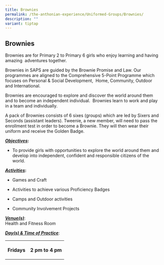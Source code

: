 ```yaml
---
title: Brownies
permalink: /the-anthonian-experience/Uniformed-Groups/Brownies/
description: ""
variant: tiptap
---
```

<h2>Brownies</h2>
<p>Brownies are for Primary 2 to Primary 6 girls who enjoy learning and having
amazing&nbsp; adventures together.</p>
<p>Brownies in SAPS are guided by the Brownie Promise and Law. Our programmes
are aligned to the Comprehensive 5-Point Programme which focuses on Personal
&amp; Social Development,&nbsp; Home, Community, Outdoor and International.</p>
<p>Brownies are encouraged to explore and discover the world around them
and to become an independent individual.&nbsp; Brownies learn to work and
play in a team and individually.</p>
<p>A pack of Brownies consists of 6 sixes (groups) which are led by Sixers
and Seconds (assistant leaders). Tweenie, a new member, will need to pass
the enrollment test in order to become a Brownie. They will then wear their
uniform and receive the Golden Badge.</p>
<p><strong><em><u>Objectives</u></em>:</strong>
</p>
<ul data-tight="true" class="tight">
<li>
<p>To provide girls with opportunities to explore the world around them and
develop into independent, confident and responsible citizens of the world.</p>
</li>
</ul>
<p><strong><em><u>Activities</u></em>:</strong>
</p>
<ul data-tight="true" class="tight">
<li>
<p>Games and Craft</p>
</li>
<li>
<p>Activities to achieve various Proficiency Badges</p>
</li>
<li>
<p>Camps and Outdoor activities</p>
</li>
<li>
<p>Community Involvement Projects</p>
</li>
</ul>
<p><strong><em><u>Venue(s)</u></em></strong>:
<br>Health and Fitness Room</p>
<p><strong><em><u>Day(s) &amp; Time of Practice</u></em></strong>:</p>
<table style="minWidth: 75px">
<colgroup>
<col>
<col>
<col>
</colgroup>
<tbody>
<tr>
<th rowspan="3" colspan="1">
<p>Fridays</p>
</th>
<th rowspan="3" colspan="2">
<p>2 pm to 4 pm</p>
</th>
</tr>
<tr></tr>
<tr></tr>
</tbody>
</table>
<p></p>
<p></p>